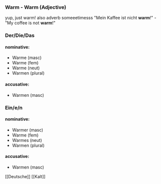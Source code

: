 ### Warm - Warm   (Adjective)

yup, just warm! also adverb someeetimesss
"Mein Kaffee ist nicht **warm**!" - "My coffee is not **warm**!"

### Der/Die/Das
#### nominative:
* Warme (masc)
* Warme (fem)
* Warme (neut)
* Warmen (plural)
#### accusative:
* Warmen (masc)


### Ein/e/n
#### nominative:
* Warmer (masc)
* Warme (fem)
* Warmes (neut)
* Warmen (plural)
#### accusative:
* Warmen (masc)


[[Deutsche]]
[[Kalt]]